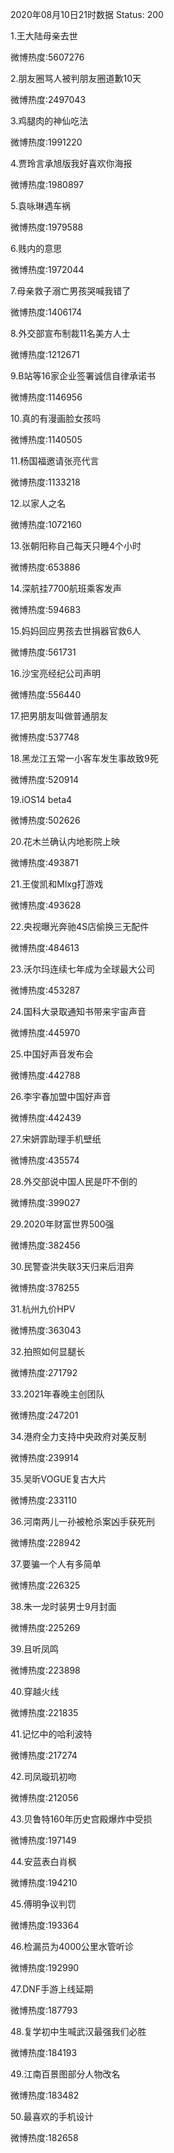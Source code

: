 2020年08月10日21时数据
Status: 200

1.王大陆母亲去世

微博热度:5607276

2.朋友圈骂人被判朋友圈道歉10天

微博热度:2497043

3.鸡腿肉的神仙吃法

微博热度:1991220

4.贾玲言承旭版我好喜欢你海报

微博热度:1980897

5.袁咏琳遇车祸

微博热度:1979588

6.贱内的意思

微博热度:1972044

7.母亲救子溺亡男孩哭喊我错了

微博热度:1406174

8.外交部宣布制裁11名美方人士

微博热度:1212671

9.B站等16家企业签署诚信自律承诺书

微博热度:1146956

10.真的有漫画脸女孩吗

微博热度:1140505

11.杨国福邀请张亮代言

微博热度:1133218

12.以家人之名

微博热度:1072160

13.张朝阳称自己每天只睡4个小时

微博热度:653886

14.深航挂7700航班乘客发声

微博热度:594683

15.妈妈回应男孩去世捐器官救6人

微博热度:561731

16.沙宝亮经纪公司声明

微博热度:556440

17.把男朋友叫做普通朋友

微博热度:537748

18.黑龙江五常一小客车发生事故致9死

微博热度:520914

19.iOS14 beta4

微博热度:502626

20.花木兰确认内地影院上映

微博热度:493871

21.王俊凯和Mlxg打游戏

微博热度:493628

22.央视曝光奔驰4S店偷换三无配件

微博热度:484613

23.沃尔玛连续七年成为全球最大公司

微博热度:453287

24.国科大录取通知书带来宇宙声音

微博热度:445970

25.中国好声音发布会

微博热度:442788

26.李宇春加盟中国好声音

微博热度:442439

27.宋妍霏助理手机壁纸

微博热度:435574

28.外交部说中国人民是吓不倒的

微博热度:399027

29.2020年财富世界500强

微博热度:382456

30.民警查洪失联3天归来后泪奔

微博热度:378255

31.杭州九价HPV

微博热度:363043

32.拍照如何显腿长

微博热度:271792

33.2021年春晚主创团队

微博热度:247201

34.港府全力支持中央政府对美反制

微博热度:239914

35.吴昕VOGUE复古大片

微博热度:233110

36.河南两儿一孙被枪杀案凶手获死刑

微博热度:228942

37.要骗一个人有多简单

微博热度:226325

38.朱一龙时装男士9月封面

微博热度:225269

39.且听凤鸣

微博热度:223898

40.穿越火线

微博热度:221835

41.记忆中的哈利波特

微博热度:217274

42.司凤璇玑初吻

微博热度:212056

43.贝鲁特160年历史宫殿爆炸中受损

微博热度:197149

44.安蓝表白肖枫

微博热度:194210

45.傅明争议判罚

微博热度:193364

46.检漏员为4000公里水管听诊

微博热度:192990

47.DNF手游上线延期

微博热度:187793

48.复学初中生喊武汉最强我们必胜

微博热度:184193

49.江南百景图部分人物改名

微博热度:183482

50.最喜欢的手机设计

微博热度:182658

